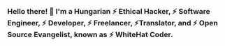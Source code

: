 ### Hello there! 👋 I'm a Hungarian ⚡ Ethical Hacker, ⚡ Software Engineer, ⚡ Developer, ⚡ Freelancer, ⚡Translator, and ⚡ Open Source Evangelist, known as ⚡ WhiteHat Coder.

